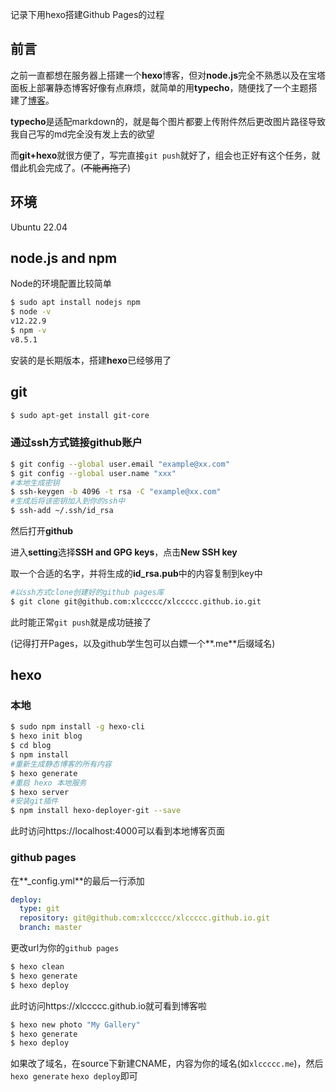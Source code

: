记录下用hexo搭建Github Pages的过程

## 前言

之前一直都想在服务器上搭建一个**hexo**博客，但对**node.js**完全不熟悉以及在宝塔面板上部署静态博客好像有点麻烦，就简单的用**typecho**，随便找了一个主题搭建了[博客](https://xlccccc.cn/)。

**typecho**是适配markdown的，就是每个图片都要上传附件然后更改图片路径导致我自己写的md完全没有发上去的欲望

而**git+hexo**就很方便了，写完直接`git push`就好了，组会也正好有这个任务，就借此机会完成了。(~~不能再拖了~~)

## 环境

Ubuntu 22.04

## node.js and npm

Node的环境配置比较简单

```bash
$ sudo apt install nodejs npm
$ node -v
v12.22.9
$ npm -v
v8.5.1
```

安装的是长期版本，搭建**hexo**已经够用了

## git

```bash
$ sudo apt-get install git-core
```

### 通过ssh方式链接github账户

```bash
$ git config --global user.email "example@xx.com"
$ git config --global user.name "xxx"
#本地生成密钥
$ ssh-keygen -b 4096 -t rsa -C "example@xx.com"
#生成后将该密钥加入到你的ssh中
$ ssh-add ~/.ssh/id_rsa
```

然后打开**github**

进入**setting**选择**SSH and GPG keys**，点击**New SSH key**

取一个合适的名字，并将生成的**id_rsa.pub**中的内容复制到key中

```bash
#以ssh方式clone创建好的github pages库
$ git clone git@github.com:xlccccc/xlccccc.github.io.git
```

此时能正常`git push`就是成功链接了

(记得打开Pages，以及github学生包可以白嫖一个**.me**后缀域名)

## hexo

### 本地

```bash
$ sudo npm install -g hexo-cli
$ hexo init blog
$ cd blog
$ npm install
#重新生成静态博客的所有内容
$ hexo generate
#重启 hexo 本地服务
$ hexo server
#安装git插件
$ npm install hexo-deployer-git --save
```

此时访问https://localhost:4000可以看到本地博客页面

### github pages

在**_config.yml**的最后一行添加

```yaml
deploy:
  type: git
  repository: git@github.com:xlccccc/xlccccc.github.io.git
  branch: master
```

更改url为你的`github pages`

```bash
$ hexo clean
$ hexo generate
$ hexo deploy
```

此时访问https://xlccccc.github.io就可看到博客啦

```bash
$ hexo new photo "My Gallery"
$ hexo generate
$ hexo deploy
```

如果改了域名，在source下新建CNAME，内容为你的域名(如`xlccccc.me`)，然后`hexo generate` `hexo deploy`即可

